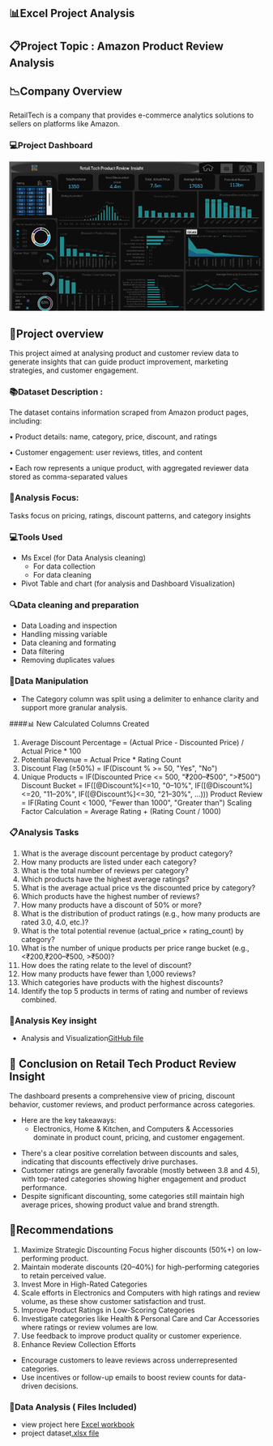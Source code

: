 ## 📊Excel Project Analysis 

## 📋Project Topic : Amazon Product Review Analysis

## 📉Company Overview
RetailTech is a company that provides e-commerce analytics solutions to sellers on platforms like Amazon.
### 💻Project Dashboard

![Dashboard Preview](https://github.com/AdeleyeAnne/DSA-CAPSTONE-PROJECT./blob/main/powerbi%20dashbpard.png)

## 📔Project overview
This project aimed at analysing product and customer review data to generate insights that can guide product improvement, marketing strategies, and customer engagement.

### 📚Dataset Description : 
The dataset contains information scraped from Amazon product pages, including:

• Product details: name, category, price, discount, and ratings

• Customer engagement: user reviews, titles, and content

• Each row represents a unique product, with aggregated reviewer data stored as comma-separated values

  ### 📠Analysis Focus: 
  Tasks focus on pricing, ratings, discount patterns, and category insights
  
  ### 💻Tools Used
- Ms Excel (for Data Analysis cleaning)
  - For data collection
  - For data cleaning
- Pivot Table and chart (for analysis and Dashboard Visualization)


### 🔍Data cleaning and preparation
- Data Loading and inspection
- Handling missing variable
- Data cleaning and formating
- Data filtering
- Removing duplicates values

### 🏣Data Manipulation 

* The Category column was split using a delimiter to enhance clarity and support more granular analysis.

####📊 New Calculated Columns Created

1. Average Discount Percentage
= (Actual Price - Discounted Price) / Actual Price * 100
2. Potential Revenue
= Actual Price * Rating Count
3. Discount Flag (≥50%)
= IF(Discount % >= 50, "Yes", "No")
4. Unique Products
= IF(Discounted Price <= 500, "₹200–₹500", ">₹500")
Discount Bucket
= IF([@Discount%]<=10, "0–10%", 
  IF([@Discount%]<=20, "11–20%", 
  IF([@Discount%]<=30, "21–30%", ...)))
Product Review 
= IF(Rating Count < 1000, "Fewer than 1000", "Greater than")
Scaling Factor Calculation
= Average Rating + (Rating Count / 1000)
  
### 📋Analysis Tasks
1. What is the average discount percentage by product category?
2. How many products are listed under each category?
3. What is the total number of reviews per category?
4. Which products have the highest average ratings?
5. What is the average actual price vs the discounted price by category?
6. Which products have the highest number of reviews?
7. How many products have a discount of 50% or more?
8. What is the distribution of product ratings (e.g., how many products are rated 3.0, 4.0, etc.)?
9. What is the total potential revenue (actual_price × rating_count) by category?
10. What is the number of unique products per price range bucket (e.g., <₹200,₹200–₹500, >₹500)?
11. How does the rating relate to the level of discount?
12. How many products have fewer than 1,000 reviews?
13. Which categories have products with the highest discounts?
14. Identify the top 5 products in terms of rating and number of reviews combined.

### 📝Analysis Key insight 
 - Analysis and Visualization[GitHub file](https://github.com/AdeleyeAnne/DSA-CAPSTONE-PROJECT./blob/main/Excel%20Analysis%20Insight.md)

   
 ## 📜 Conclusion on Retail Tech Product Review Insight
 
The dashboard presents a comprehensive view of pricing, discount behavior, customer reviews, and product performance across categories. 

- Here are the key takeaways:
  * Electronics, Home & Kitchen, and Computers & Accessories dominate in product count, pricing, and customer engagement.
 * There's a clear positive correlation between discounts and sales, indicating that discounts effectively drive purchases.
* Customer ratings are generally favorable (mostly between 3.8 and 4.5), with top-rated categories showing higher engagement and product performance.
* Despite significant discounting, some categories still maintain high average prices, showing product value and brand strength.

## 📌Recommendations
1. Maximize Strategic Discounting
Focus higher discounts (50%+) on low-performing product.
2. Maintain moderate discounts (20–40%) for high-performing categories to retain perceived value.
3. Invest More in High-Rated Categories
4. Scale efforts in Electronics and Computers with high ratings and review volume, as these show customer satisfaction and trust.
5. Improve Product Ratings in Low-Scoring Categories
6. Investigate categories like Health & Personal Care and Car Accessories where ratings or review volumes are low.
7. Use feedback to improve product quality or customer experience.
8. Enhance Review Collection Efforts
  - Encourage customers to leave reviews across underrepresented categories.
  - Use incentives or follow-up emails to boost review counts for data-driven decisions.

   
 ### 📂Data Analysis ( Files Included)
  - view project here [Excel workbook](https://docs.google.com/spreadsheets/d/1ujSgYgPJGukD7-3DATln1vbaTeEIzaeq/edit?usp=drive_link&ouid=117267960839273126726&rtpof=true&sd=true)
  -  project dataset[.xlsx file](https://docs.google.com/spreadsheets/d/1ivWy1378UJeEY_QdUYtPXf5nC0rjA77a/edit?usp=drive_link&ouid=117267960839273126726&rtpof=true&sd=true)
